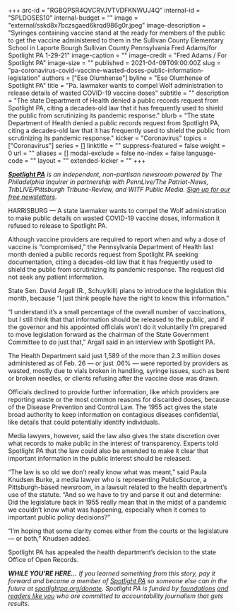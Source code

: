 +++
arc-id = "RGBQPSR4QVCRVJVTVDFKNWUJ4Q"
internal-id = "SPLDOSES10"
internal-budget = ""
image = "external/sskd8x7bczsgaed6krqd986g0r.jpeg"
image-description = "Syringes containing vaccine stand at the ready for members of the public to get the vaccine administered to them in the Sullivan County Elementary School in Laporte Bourgh Sullivan County Pennsylvania     Fred Adams/for Spotlight PA  1-29-21"
image-caption = ""
image-credit = "Fred Adams / For Spotlight PA"
image-size = ""
published = 2021-04-09T09:00:00Z
slug = "pa-coronavirus-covid-vaccine-wasted-doses-public-information-legislation"
authors = ["Ese Olumhense"]
byline = "Ese Olumhense of Spotlight PA"
title = "Pa. lawmaker wants to compel Wolf administration to release details of wasted COVID-19 vaccine doses"
subtitle = ""
description = "The state Department of Health denied a public records request from Spotlight PA, citing a decades-old law that it has frequently used to shield the public from scrutinizing its pandemic response."
blurb = "The state Department of Health denied a public records request from Spotlight PA, citing a decades-old law that it has frequently used to shield the public from scrutinizing its pandemic response."
kicker = "Coronavirus"
topics = ["Coronavirus"]
series = []
linktitle = ""
suppress-featured = false
weight = 0
url = ""
aliases = []
modal-exclude = false
no-index = false
language-code = ""
layout = ""
extended-kicker = ""
+++

<a href="https://www.spotlightpa.org/"><i><b>Spotlight PA</b></i></a><i> is an independent, non-partisan newsroom powered by The Philadelphia Inquirer in partnership with PennLive/The Patriot-News, TribLIVE/Pittsburgh Tribune-Review, and WITF Public Media. </i><a href="https://www.spotlightpa.org/newsletters"><i>Sign up for our free newsletters</i></a><i>.</i>

HARRISBURG — A state lawmaker wants to compel the Wolf administration to make public details on wasted COVID-19 vaccine doses, information it refused to release to Spotlight PA.

Although vaccine providers are required to report when and why a dose of vaccine is “compromised,” the Pennsylvania Department of Health last month denied a public records request from Spotlight PA seeking documentation, citing a decades-old law that it has frequently used to shield the public from scrutinizing its pandemic response. The request did not seek any patient information.

State Sen. David Argall (R., Schuylkill) plans to introduce the legislation this month, because “I just think people have the right to know this information.”

<script src="https://www.spotlightpa.org/embed.js" async></script><div data-spl-embed-version="1" data-spl-src="https://www.spotlightpa.org/embeds/newsletter/"></div>

“I understand it’s a small percentage of the overall number of vaccinations, but I still think that that information should be released to the public, and if the governor and his appointed officials won’t do it voluntarily I’m prepared to move legislation forward as the chairman of the State Government Committee to do just that,” Argall said in an interview with Spotlight PA.

The Health Department said just 1,589 of the more than 2.3 million doses administered as of Feb. 26 — or just .06% — were reported by providers as wasted, mostly due to vials broken in handling, syringe issues, such as bent or broken needles, or clients refusing after the vaccine dose was drawn.

Officials declined to provide further information, like which providers are reporting waste or the most common reasons for discarded doses, because of the Disease Prevention and Control Law. The 1955 act gives the state broad authority to keep information on contagious diseases confidential, like details that could potentially identify individuals.

Media lawyers, however, said the law also gives the state discretion over what records to make public in the interest of transparency. Experts told Spotlight PA that the law could also be amended to make it clear that important information in the public interest should be released.

<script src="https://www.spotlightpa.org/embed.js" async></script><div data-spl-embed-version="1" data-spl-src="https://www.spotlightpa.org/embeds/donate/?teaser_text=If%20you%20learned%20something%20from%20this%20report%2C%20pay%20it%20forward%20and%20become%20a%20member%20of%20Spotlight%20PA%20so%20someone%20else%20can%20in%20the%20future.&cta_text=CLICK%20TO%20CONTRIBUTE&eyebrow_text=WHILE%20YOU'RE%20HERE..."></div>

“The law is so old we don’t really know what was meant,” said Paula Knudsen Burke, a media lawyer who is representing PublicSource, a Pittsburgh-based newsroom, in a lawsuit related to the health department’s use of the statute. “And so we have to try and parse it out and determine: Did the legislature back in 1955 really mean that in the midst of a pandemic we couldn’t know what was happening, especially when it comes to important public policy decisions?”

“I’m hoping that some clarity comes either from the courts or the legislature — or both,” Knudsen added.

Spotlight PA has appealed the health department’s decision to the state Office of Open Records.

<i><b>WHILE YOU’RE HERE...</b></i><i> If you learned something from this story, pay it forward and become a member of </i><a href="https://www.spotlightpa.org/"><i>Spotlight PA</i></a><i> so someone else can in the future at </i><a href="https://www.spotlightpa.org/donate"><i>spotlightpa.org/donate</i></a><i>. Spotlight PA is funded by</i><a href="https://www.spotlightpa.org/support"><i> foundations</i></a><i> </i><a href="https://www.spotlightpa.org/support"><i>and readers like you</i></a><i> who are committed to accountability journalism that gets results.</i>
